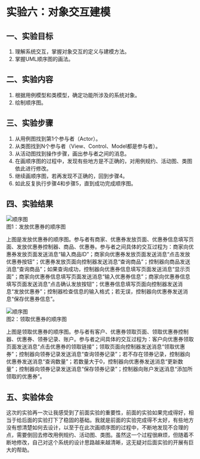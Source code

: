 # 实验六：对象交互建模  

## 一、实验目标  
1. 理解系统交互，掌握对象交互的定义与建模方法。  
2. 掌握UML顺序图的画法。   

## 二、实验内容  
1. 根据用例模型和类模型，确定功能所涉及的系统对象。  
2. 绘制顺序图。    

## 三、实验步骤  
1. 从用例图找到第1个参与者（Actor）。  
2. 从类图找到N个参与者（View、Control、Model都是参与者）。  
3. 从活动图找到操作步骤，画出参与者之间的消息。  
4. 在画顺序图的过程中，发现有些地方是不正确的，对用例规约、活动图、类图依此进行修改。  
5. 继续画顺序图，若再发现不正确的，回到步骤4。
6. 如此反复执行步骤4和步骤5，直到成功完成顺序图。  

## 四、实验结果   
![顺序图](./Send_SequenceDiagram.jpg)  
图1：发放优惠券的顺序图   
   
上图是发放优惠券的顺序图。参与者有商家、优惠券发放页面、优惠券信息填写页面、发放优惠券控制器、商品、优惠券。参与者之间具体的交互过程为：商家向优惠券发放页面发送消息“输入商品ID”；商家向优惠券发放页面发送消息“点击发放优惠券按钮”；优惠券发放页面向控制器发送消息“查询商品”；控制器向商品发送消息“查询商品”；如果查询成功，控制器向优惠券信息填写页面发送消息“显示页面”；商家向优惠券信息填写页面发送消息“输入优惠券信息”；商家向优惠券信息填写页面发送消息“点击确认发放按钮”；优惠券信息填写页面向控制器发送消息“发放优惠券”；控制器检查信息的输入格式；若无误，控制器向优惠券发送消息“保存优惠券信息”。
   
![顺序图](./Receive_SequenceDiagram.jpg)  
图2：领取优惠券的顺序图   
   
上图是领取优惠券的顺序图。参与者有客户、优惠券领取页面、领取优惠券控制器、优惠券、领券记录、账户。参与者之间具体的交互过程为：客户向优惠券领取页面发送消息“点击优惠券的领取链接”；领取页面向控制器发送消息“领取优惠券”；控制器向领券记录发送消息“查询领券记录”；若不存在领券记录，控制器向优惠券发送消息“查询数量”；若数量大于0，控制器向优惠券发送消息“更新数量”；控制器向领券记录发送消息“保存领券记录”；控制器向账户发送消息“添加所领取的优惠券”。
   
## 五、实验体会  
这次的实验再一次让我感受到了前面实验的重要性，前面的实验如果完成得好，相当于给后面的实验打下了稳固的基础。我就是前面的实验完成得不太好，有些地方没有想清楚如何去设计，以至于在此次画顺序图的过程中，不断地发现不合理的点，需要倒回去修改用例规约、活动图、类图。虽然这一个过程很麻烦，但随着不断地修改，自己对这个系统的设计思路越来越清晰，这无疑对后面实验的开展有巨大的帮助。   

